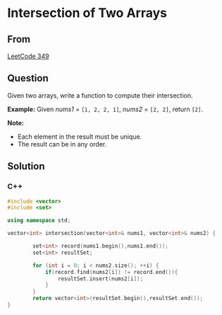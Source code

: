 # Intersection of Two Arrays





## From

[LeetCode 349](https://leetcode.com/problems/intersection-of-two-arrays/description/)



## Question

Given two arrays, write a function to compute their intersection.

**Example:**
Given *nums1* = `[1, 2, 2, 1]`, *nums2* = `[2, 2]`, return `[2]`.

**Note:**

- Each element in the result must be unique.
- The result can be in any order.



## Solution  

### C++

```c++
#include <vector>
#include <set>

using namespace std;

vector<int> intersection(vector<int>& nums1, vector<int>& nums2) {

        set<int> record(nums1.begin(),nums1.end());
        set<int> resultSet;

        for (int i = 0; i < nums2.size(); ++i) {
            if(record.find(nums2[i]) != record.end()){
                resultSet.insert(nums2[i]);
            }
        }
        return vector<int>(resultSet.begin(),resultSet.end());
}
```

